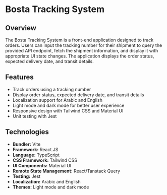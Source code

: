 # Bosta Tracking System

## Overview

The Bosta Tracking System is a front-end application designed to track orders. Users can input the tracking number for their shipment to query the provided API endpoint, fetch the shipment information, and display it with appropriate UI state changes. The application displays the order status, expected delivery date, and transit details.

## Features

- Track orders using a tracking number
- Display order status, expected delivery date, and transit details
- Localization support for Arabic and English
- Light mode and dark mode for better user experience
- Responsive design with Tailwind CSS and Material UI
- Unit testing with Jest

## Technologies

- **Bundler:** Vite
- **Framework:** React.JS
- **Language:** TypeScript
- **CSS Framework:** Tailwind CSS
- **UI Components:** Material UI
- **Remote State Management:** React/Tanstack Query
- **Testing:** Jest
- **Localization:** Arabic and English
- **Themes:** Light mode and dark mode

